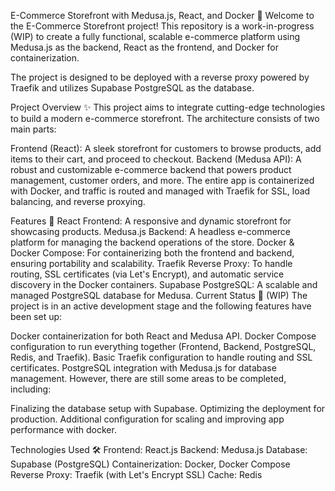E-Commerce Storefront with Medusa.js, React, and Docker 🚀
Welcome to the E-Commerce Storefront project! This repository is a work-in-progress (WIP) to create a fully functional, scalable e-commerce platform using Medusa.js as the backend, React as the frontend, and Docker for containerization. 

The project is designed to be deployed with a reverse proxy powered by Traefik and utilizes Supabase PostgreSQL as the database.



Project Overview ✨
This project aims to integrate cutting-edge technologies to build a modern e-commerce storefront. The architecture consists of two main parts:

Frontend (React): A sleek storefront for customers to browse products, add items to their cart, and proceed to checkout.
Backend (Medusa API): A robust and customizable e-commerce backend that powers product management, customer orders, and more.
The entire app is containerized with Docker, and traffic is routed and managed with Traefik for SSL, load balancing, and reverse proxying.

Features 🚀
React Frontend: A responsive and dynamic storefront for showcasing products.
Medusa.js Backend: A headless e-commerce platform for managing the backend operations of the store.
Docker & Docker Compose: For containerizing both the frontend and backend, ensuring portability and scalability.
Traefik Reverse Proxy: To handle routing, SSL certificates (via Let's Encrypt), and automatic service discovery in the Docker containers.
Supabase PostgreSQL: A scalable and managed PostgreSQL database for Medusa.
Current Status 🚧 (WIP)
The project is in an active development stage and the following features have been set up:

Docker containerization for both React and Medusa API.
Docker Compose configuration to run everything together (Frontend, Backend, PostgreSQL, Redis, and Traefik).
Basic Traefik configuration to handle routing and SSL certificates.
PostgreSQL integration with Medusa.js for database management.
However, there are still some areas to be completed, including:

Finalizing the database setup with Supabase.
Optimizing the deployment for production.
Additional configuration for scaling and improving app performance with docker.

Technologies Used 🛠️
Frontend: React.js
Backend: Medusa.js
Database: Supabase (PostgreSQL)
Containerization: Docker, Docker Compose
Reverse Proxy: Traefik (with Let's Encrypt SSL)
Cache: Redis
